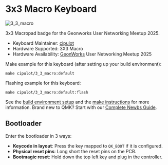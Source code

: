 # 3x3 Macro Keyboard

![3_3_macro](https://i.imgur.com/tz3Q74J.png)

3x3 Macropad badge for the Geonworks User Networking Meetup 2025.

* Keyboard Maintainer: [cipulot](https://github.com/cipulot)
* Hardware Supported: 3X3 Macro
* Hardware Availability: [GeonWorks](https://geon.works) User Networking Meetup 2025

Make example for this keyboard (after setting up your build environment):

    make cipulot/3_3_macro:default

Flashing example for this keyboard:

    make cipulot/3_3_macro:default:flash

See the [build environment setup](https://docs.qmk.fm/#/getting_started_build_tools) and the [make instructions](https://docs.qmk.fm/#/getting_started_make_guide) for more information. Brand new to QMK? Start with our [Complete Newbs Guide](https://docs.qmk.fm/#/newbs).

## Bootloader

Enter the bootloader in 3 ways:

* **Keycode in layout**: Press the key mapped to `QK_BOOT` if it is configured.
* **Physical reset pins**: Long short the reset pins on the PCB.
* **Bootmagic reset**: Hold down the top left key and plug in the controller.
